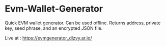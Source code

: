 # Evm-Wallet-Generator

Quick EVM wallet generator. Can be used offline. Returns address, private key, seed phrase, and an encrypted JSON file.

Live at : https://evmgenerator_dlzvy.ar.io/

